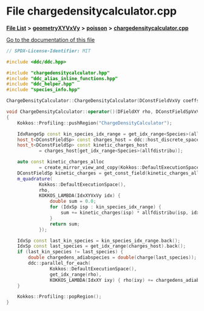 

# File chargedensitycalculator.cpp

[**File List**](files.md) **>** [**geometryXYVxVy**](dir_e4674dab6493cf35bbeb1b23e7fbbddd.md) **>** [**poisson**](dir_14c5eb4d397dfd4e1a4d5c7bede9e118.md) **>** [**chargedensitycalculator.cpp**](geometryXYVxVy_2poisson_2chargedensitycalculator_8cpp.md)

[Go to the documentation of this file](geometryXYVxVy_2poisson_2chargedensitycalculator_8cpp.md)


```C++
// SPDX-License-Identifier: MIT

#include <ddc/ddc.hpp>

#include "chargedensitycalculator.hpp"
#include "ddc_alias_inline_functions.hpp"
#include "ddc_helper.hpp"
#include "species_info.hpp"

ChargeDensityCalculator::ChargeDensityCalculator(DConstFieldVxVy coeffs) : m_quadrature(coeffs) {}

void ChargeDensityCalculator::operator()(DFieldXY rho, DConstFieldSpVxVyXY allfdistribu) const
{
    Kokkos::Profiling::pushRegion("ChargeDensityCalculator");

    IdxRangeSp const kin_species_idx_range = get_idx_range<Species>(allfdistribu);
    host_t<DConstFieldSp> const charges_host = ddc::host_discrete_space<Species>().charges();
    host_t<DConstFieldSp> const kinetic_charges_host
            = charges_host[get_idx_range<Species>(allfdistribu)];

    auto const kinetic_charges_alloc
            = create_mirror_view_and_copy(Kokkos::DefaultExecutionSpace(), kinetic_charges_host);
    DConstFieldSp kinetic_charges = get_const_field(kinetic_charges_alloc);
    m_quadrature(
            Kokkos::DefaultExecutionSpace(),
            rho,
            KOKKOS_LAMBDA(IdxXYVxVy idx) {
                double sum = 0.0;
                for (IdxSp isp : kin_species_idx_range) {
                    sum += kinetic_charges(isp) * allfdistribu(isp, idx);
                }
                return sum;
            });

    IdxSp const last_kin_species = kin_species_idx_range.back();
    IdxSp const last_species = get_idx_range(charges_host).back();
    if (last_kin_species != last_species) {
        double chargedens_adiabspecies = double(charge(last_species));
        ddc::parallel_for_each(
                Kokkos::DefaultExecutionSpace(),
                get_idx_range(rho),
                KOKKOS_LAMBDA(IdxXY ixy) { rho(ixy) += chargedens_adiabspecies; });
    }

    Kokkos::Profiling::popRegion();
}
```


